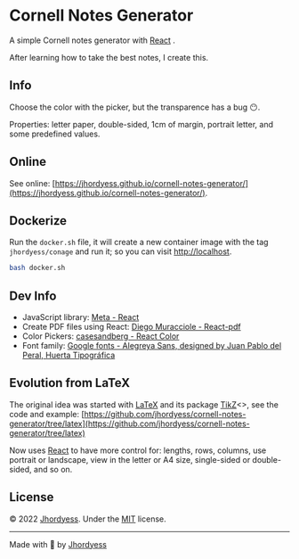 # Cornell Notes Generator

A simple Cornell notes generator with [React](https://reactjs.org/) .

After learning how to take the best notes, I create this.

## Info

Choose the color with the picker, but the transparence has a bug 😶.

Properties: letter paper, double-sided, 1cm of margin, portrait letter, and some predefined values.

## Online

See online: [https://jhordyess.github.io/cornell-notes-generator/](https://jhordyess.github.io/cornell-notes-generator/).

## Dockerize

Run the `docker.sh` file, it will create a new container image with the tag `jhordyess/conage` and run it; so you can visit [http://localhost](http://localhost).

```sh
bash docker.sh
```

## Dev Info

- JavaScript library: [Meta - React](https://reactjs.org/)
- Create PDF files using React: [Diego Muracciole - React-pdf](https://react-pdf.org/)
- Color Pickers: [casesandberg - React Color](https://casesandberg.github.io/react-color/)
- Font family: [Google fonts - Alegreya Sans, designed by Juan Pablo del Peral, Huerta Tipográfica](https://fonts.google.com/specimen/Alegreya+Sans)

## Evolution from LaTeX

The original idea was started with [LaTeX](https://www.latex-project.org/) and its package [TikZ](https://www.ctan.org/pkg/pgf)<>, see the code and example: [https://github.com/jhordyess/cornell-notes-generator/tree/latex](https://github.com/jhordyess/cornell-notes-generator/tree/latex)

Now uses [React](https://reactjs.org/) to have more control for: lengths, rows, columns, use portrait or landscape, view in the letter or A4 size, single-sided or double-sided, and so on.

## License

© 2022 [Jhordyess](https://github.com/jhordyess). Under the [MIT](https://choosealicense.com/licenses/mit/) license.

---

Made with 💪 by [Jhordyess](https://www.jhordyess.com/)
